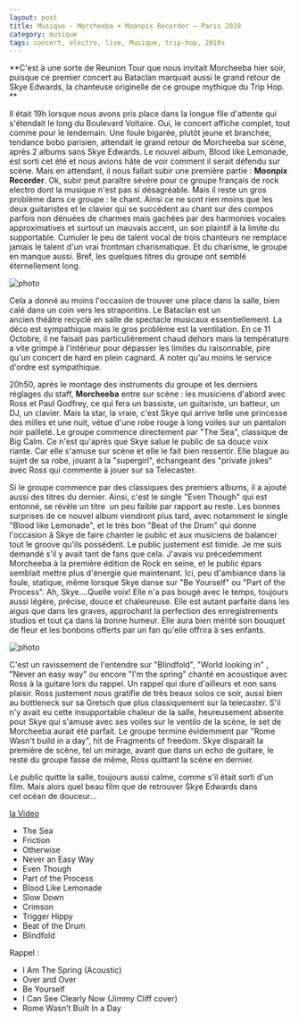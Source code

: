 ```yaml
---
layout: post
title: Musique - Morcheeba + Moonpix Recorder – Paris 2010
category: musique
tags: concert, electro, live, Musique, trip-hop, 2010s
---
```

**C'est à une sorte de Reunion Tour que nous invitait Morcheeba hier soir, puisque ce premier concert au Bataclan marquait aussi le grand retour de Skye Edwards, la chanteuse originelle de ce groupe mythique du Trip Hop. **

Il était 19h lorsque nous avons pris place dans la longue file d'attente qui s'étendait le long du Boulevard Voltaire. Oui, le concert affiche complet, tout comme pour le lendemain. Une foule bigarée, plutôt jeune et branchée, tendance bobo parisien, attendait le grand retour de Morcheeba sur scène, après 2 albums sans Skye Edwards. Le nouvel album, Blood like Lemonade, est sorti cet été et nous avions hâte de voir comment il serait défendu sur scène. Mais en attendant, il nous fallait subir une première partie : **Moonpix Recorder**. Ok, subir peut paraître sévère pour ce groupe français de rock electro dont la musique n'est pas si désagréable. Mais il reste un gros problème dans ce groupe : le chant. Ainsi ce ne sont rien moins que les deux guitaristes et le clavier qui se succèdent au chant sur des compos parfois non dénuées de charmes mais gachées par des harmonies vocales approximatives et surtout un mauvais accent, un son plaintif à la limite du supportable. Cumuler le peu de talent vocal de trois chanteurs ne remplace jamais le talent d'un vrai frontman charismatique. Et du charisme, le groupe en manque aussi. Bref, les quelques titres du groupe ont semblé éternellement long.

![photo](http://cheziceman.files.wordpress.com/2014/11/morcheebalive3.jpg)


Cela a donné au moins l'occasion de trouver une place dans la salle, bien calé dans un coin vers les strapontins. Le Bataclan est un ancien théâtre recyclé en salle de spectacle musicaux essentiellement. La déco est sympathique mais le gros problème est la ventilation. En ce 11 Octobre, il ne faisait pas particulièrement chaud dehors mais la température a vite grimpé à l'intérieur pour dépasser les limites du raisonnable, pire qu'un concert de hard en plein cagnard. A noter qu'au moins le service d'ordre est sympathique.

20h50, après le montage des instruments du groupe et les derniers réglages du staff, **Morcheeba** entre sur scène : les musiciens d'abord avec Ross et Paul Godfrey, ce qui fera un bassiste, un guitariste, un batteur, un DJ, un clavier. Mais la star, la vraie, c'est Skye qui arrive telle une princesse des milles et une nuit, vétue d'une robe rouge à long voiles sur un pantalon noir pailleté. Le groupe commence directement par "The Sea", classique de Big Calm. Ce n'est qu'après que Skye salue le public de sa douce voix riante. Car elle s'amuse sur scène et elle le fait bien ressentir. Elle blague au sujet de sa robe, jouant à la "supergirl", échangeant des "private jokes" avec Ross qui commente à jouer sur sa Telecaster.

Si le groupe commence par des classiques des premiers albums, il a ajouté aussi des titres du dernier. Ainsi, c'est le single "Even Though" qui est entonné, se révèle un titre  un peu faible par rapport au reste. Les bonnes surprises de ce nouvel album viendront plus tard, avec notamment le single "Blood like Lemonade", et le très bon "Beat of the Drum" qui donne l'occasion à Skye de faire chanter le public et aux musiciens de balancer tout le groove qu'ils possèdent. Le public justement est timide. Je me suis demandé s'il y avait tant de fans que cela. J'avais vu précedemment Morcheeba à la première édition de Rock en seine, et le public épars semblait mettre plus d'énergie que maintenant. Ici, peu d'ambiance dans la foule, statique, même lorsque Skye danse sur "Be Yourself" ou "Part of the Process". Ah, Skye....Quelle voix! Elle n'a pas bougé avec le temps, toujours aussi légère, précise, douce et chaleureuse. Elle est autant parfaite dans les aigus que dans les graves, approchant la perfection des enregistrements studios et tout ça dans la bonne humeur. Elle aura bien mérité son bouquet de fleur et les bonbons offerts par un fan qu'elle offrira à ses enfants.

![photo](http://cheziceman.files.wordpress.com/2014/11/morcheebalive.jpg)

C'est un ravissement de l'entendre sur "Blindfold", "World looking in" ,  "Never an easy way" ou encore "I'm the spring" chanté en acoustique avec Ross à la guitare lors du rappel. Un rappel qui dure d'ailleurs et non sans plaisir. Ross justement nous gratifie de très beaux solos ce soir, aussi bien au bottleneck sur sa Gretsch que plus classiquement sur la telecaster. S'il n'y avait eu cette insupportable chaleur de la salle, heureusement absente pour Skye qui s'amuse avec ses voiles sur le ventilo de la scène, le set de Morcheeba aurait été parfait. Le groupe termine évidemment par "Rome Wasn't build in a day", hit de Fragments of freedom. Skye disparaît la première de scène, tel un mirage, avant que dans un echo de guitare, le reste du groupe fasse de même, Ross quittant la scène en dernier.

Le public quitte la salle, toujours aussi calme, comme s'il était sorti d'un film. Mais alors quel beau film que de retrouver Skye Edwards dans cet océan de douceur...


[la Video](https://www.youtube.com/watch?v=ndwbmAaTuTA)

* The Sea
* Friction
* Otherwise
* Never an Easy Way
* Even Though
* Part of the Process
* Blood Like Lemonade
* Slow Down
* Crimson
* Trigger Hippy
* Beat of the Drum
* Blindfold

Rappel : 
* I Am The Spring (Acoustic)
* Over and Over
* Be Yourself
* I Can See Clearly Now (Jimmy Cliff cover)
* Rome Wasn’t Built In a Day

